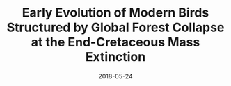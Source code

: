 ---
title: "Early Evolution of Modern Birds Structured by Global Forest Collapse at the End-Cretaceous Mass Extinction"
collection: publications
permalink: /publication/2018-05-24-Field_et_al_2018
date: 2018-05-24
venue: 'Current Biology'
paperurl: 'https://github.com/jakeberv/jakeberv.github.io/raw/master/files/pdf/papers/Field_et_al_2018.pdf'
link: 'https://doi.org/10.1016/j.cub.2018.04.062'
citation: 'Field, D.J., Bercovici, A., Berv, J.S., Dunn, R., Fastovsky, D.E., Lyson, T.R, Vajda, V., Gauthier, J.A. (2018). Early Evolution of Modern Birds Structured by Global Forest Collapse at the End-Cretaceous Mass Extinction. <i>Current Biology</i>.'
---